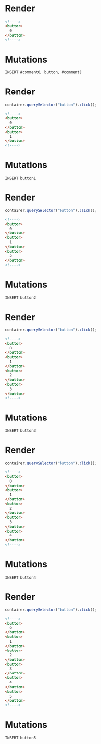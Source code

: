 # Render
```html
<!---->
<button>
  0
</button>
<!---->
```

# Mutations
```
INSERT #comment0, button, #comment1
```

# Render
```js
container.querySelector("button").click();
```
```html
<!---->
<button>
  0
</button>
<button>
  1
</button>
<!---->
```

# Mutations
```
INSERT button1
```

# Render
```js
container.querySelector("button").click();
```
```html
<!---->
<button>
  0
</button>
<button>
  1
</button>
<button>
  2
</button>
<!---->
```

# Mutations
```
INSERT button2
```

# Render
```js
container.querySelector("button").click();
```
```html
<!---->
<button>
  0
</button>
<button>
  1
</button>
<button>
  2
</button>
<button>
  3
</button>
<!---->
```

# Mutations
```
INSERT button3
```

# Render
```js
container.querySelector("button").click();
```
```html
<!---->
<button>
  0
</button>
<button>
  1
</button>
<button>
  2
</button>
<button>
  3
</button>
<button>
  4
</button>
<!---->
```

# Mutations
```
INSERT button4
```

# Render
```js
container.querySelector("button").click();
```
```html
<!---->
<button>
  0
</button>
<button>
  1
</button>
<button>
  2
</button>
<button>
  3
</button>
<button>
  4
</button>
<button>
  5
</button>
<!---->
```

# Mutations
```
INSERT button5
```